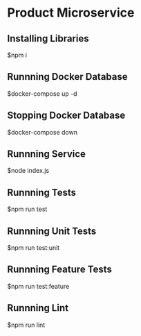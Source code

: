 # Product Microservice

## Installing Libraries
$npm i

## Runnning Docker Database
$docker-compose up -d

## Stopping Docker Database
$docker-compose down

## Runnning Service
$node index.js

## Runnning Tests
$npm run test

## Runnning Unit Tests
$npm run test:unit

## Runnning Feature Tests
$npm run test:feature

## Runnning Lint
$npm run lint